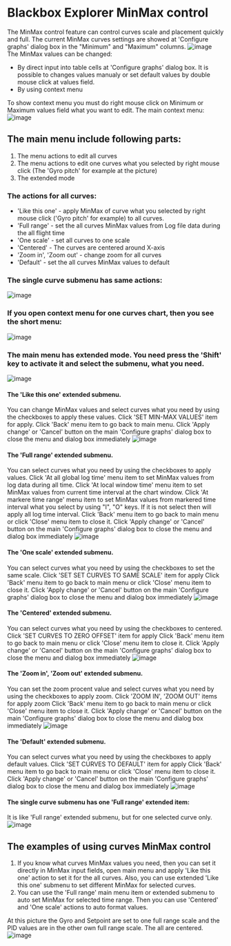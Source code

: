 # Blackbox Explorer MinMax control

The MinMax control feature can control curves scale and placement quickly and full.
The current MinMax curves settings are showed at 'Configure graphs' dialog box in the "Minimum" and "Maximum" columns.
![image](./images/1.jpg)
The MinMax values can be changed:

- By direct input into table cells at 'Configure graphs' dialog box. It is possible to changes values manualy or set default values by double mouse click at values field.
- By using context menu

To show context menu you must do right mouse click on Minimum or Maximum values field what you want to edit.
The main context menu:
![image](./images/2.jpg)

## The main menu include following parts:

1. The menu actions to edit all curves
2. The menu actions to edit one curves what you selected by right mouse click (The 'Gyro pitch' for example at the picture)
3. The extended mode

### The actions for all curves:

- 'Like this one' - apply MinMax of curve what you selected by right mouse click ('Gyro pitch' for example) to all curves.
- 'Full range' - set the all curves MinMax values from Log file data during the all flight time
- 'One scale' - set all curves to one scale
- 'Centered' - The curves are centered around X-axis
- 'Zoom in', 'Zoom out' - change zoom for all curves
- 'Default' - set the all curves MinMax values to default

### The single curve submenu has same actions:

![image](./images/3.jpg)

### If you open context menu for one curves chart, then you see the short menu:

![image](./images/4.jpg)

### The main menu has extended mode. You need press the 'Shift' key to activate it and select the submenu, what you need.

![image](./images/5.jpg)

#### The 'Like this one' extended submenu.

You can change MinMax values and select curves what you need by using the checkboxes to apply these values.
Click 'SET MIN-MAX VALUES' item for apply.
Click 'Back' menu item to go back to main menu.
Click 'Apply change' or 'Cancel' button on the main 'Configure graphs' dialog box to close the menu and dialog box immediately
![image](./images/6.jpg)

#### The 'Full range' extended submenu.

You can select curves what you need by using the checkboxes to apply values.
Click 'At all global log time' menu item to set MinMax values from log data during all time.
Click 'At local window time' menu item to set MinMax values from current time interval at the chart window.
Click 'At markere time range' menu item to set MinMax values from markered time interval what you select by using "I", "O" keys. If it is not select then will apply all log time interval.
Click 'Back' menu item to go back to main menu or click 'Close' menu item to close it.
Click 'Apply change' or 'Cancel' button on the main 'Configure graphs' dialog box to close the menu and dialog box immediately
![image](./images/7.jpg)

#### The 'One scale' extended submenu.

You can select curves what you need by using the checkboxes to set the same scale.
Click 'SET SET CURVES TO SAME SCALE' item for apply
Click 'Back' menu item to go back to main menu or click 'Close' menu item to close it.
Click 'Apply change' or 'Cancel' button on the main 'Configure graphs' dialog box to close the menu and dialog box immediately
![image](./images/8.jpg)

#### The 'Centered' extended submenu.

You can select curves what you need by using the checkboxes to centered.
Click 'SET CURVES TO ZERO OFFSET' item for apply
Click 'Back' menu item to go back to main menu or click 'Close' menu item to close it.
Click 'Apply change' or 'Cancel' button on the main 'Configure graphs' dialog box to close the menu and dialog box immediately
![image](./images/9.jpg)

#### The 'Zoom in', 'Zoom out' extended submenu.

You can set the zoom procent value and select curves what you need by using the checkboxes to apply zoom.
Click 'ZOOM IN', 'ZOOM OUT' items for apply zoom
Click 'Back' menu item to go back to main menu or click 'Close' menu item to close it.
Click 'Apply change' or 'Cancel' button on the main 'Configure graphs' dialog box to close the menu and dialog box immediately
![image](./images/10.jpg)

#### The 'Default' extended submenu.

You can select curves what you need by using the checkboxes to apply default values.
Click 'SET CURVES TO DEFAULT' item for apply
Click 'Back' menu item to go back to main menu or click 'Close' menu item to close it.
Click 'Apply change' or 'Cancel' button on the main 'Configure graphs' dialog box to close the menu and dialog box immediately
![image](./images/11.jpg)

#### The single curve submenu has one 'Full range' extended item:

It is like 'Full range' extended submenu, but for one selected curve only.
![image](./images/12.jpg)

## The examples of using curves MinMax control

1. If you know what curves MinMax values you need, then you can set it directly in MinMax input fields,
   open main menu and apply 'Like this one' action to set it for the all curves.
   Also, you can use extended 'Like this one' submenu to set different MinMax for selected curves.
2. You can use the 'Full range' main menu item or extended submenu to auto set MinMax for selected time range.
   Then you can use 'Centered' and 'One scale' actions to auto format values.

At this picture the Gyro and Setpoint are set to one full range scale and the PID values are in the other own full range scale.
The all are centered.
![image](./images/13.jpg)
